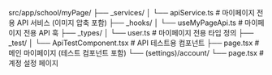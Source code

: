 src/app/school/myPage/
├── \_services/
│ └── apiService.ts # 마이페이지 전용 API 서비스 (이미지 압축 포함)
├── \_hooks/
│ └── useMyPageApi.ts # 마이페이지 전용 API 훅
├── \_types/
│ └── user.ts # 마이페이지 전용 타입 정의
├── \_test/
│ └── ApiTestComponent.tsx # API 테스트용 컴포넌트
├── page.tsx # 메인 마이페이지 (테스트 컴포넌트 포함)
└── (settings)/account/
└── page.tsx # 계정 설정 페이지
